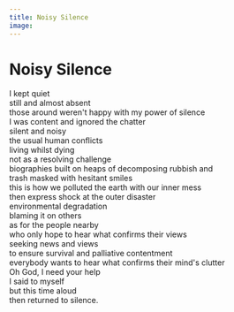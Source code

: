 ```yaml
---
title: Noisy Silence
image:
---
```


# Noisy Silence

<div class="aphorism-text">

I kept quiet  <br/>
still and almost absent <br/> 
those around weren't happy with my power of silence  <br/>
I was content and ignored the chatter  <br/>
silent and noisy  <br/>
the usual human conflicts  <br/>
living whilst dying  <br/>
not as a resolving challenge  <br/>
biographies built on heaps of decomposing rubbish and  <br/>
trash masked with hesitant smiles  <br/>
this is how we polluted the earth with our inner mess  <br/>
then express shock at the outer disaster  <br/>
environmental degradation  <br/>
blaming it on others  <br/>
as for the people nearby  <br/>
who only hope to hear what confirms their views  <br/>
seeking news and views  <br/>
to ensure survival and palliative contentment  <br/>
everybody wants to hear what confirms their mind's clutter  <br/>
Oh God, I need your help  <br/>
I said to myself  <br/>
but this time aloud  <br/>
then returned to silence. <br/> 

</div>